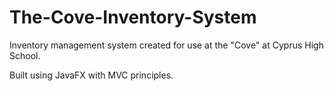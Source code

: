 # The-Cove-Inventory-System
Inventory management system created for use at the "Cove" at Cyprus High School. 

Built using JavaFX with MVC principles.
